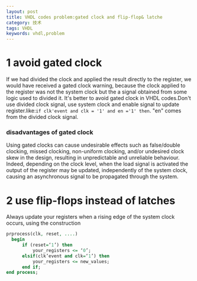 ```yaml
---
layout: post
title: VHDL codes problem:gated clock and flip-flop& latche
category: 技术
tags: VHDL
keywords: vhdl,problem
---
```


# 1 avoid gated clock 
If we had divided the clock and applied the result directly to the register, we would have received a gated clock warning, because the clock applied to the register was not the system clock but the a signal obtained from some logic used to divided it. 
It's better to avoid gated clock in VHDL codes.Don't use divided clock signal, use system clock and enable signal to update register.like:```if clk'event and clk = '1' and en ='1' then```. "en" comes from the divided clock signal.

### disadvantages of gated clock
Using gated clocks can cause undesirable effects such as false/double clocking, missed clocking, non-uniform clocking, and/or undesired clock skew in the design, resulting in unpredictable and unreliable behaviour. Indeed, depending on the clock level, when the load signal is activated the output of the register may be updated, independently of the system clock, causing an asynchronous signal to be propagated through the system.

# 2 use flip-flops instead of latches
Always update your registers when a rising edge of the system clock occurs, using the construction 

```VHDL
prprocess(clk, reset, ....)
  begin
      if (reset=‘1’) then
          your_registers <= ‘0’;
      elsif(clk’event and clk=‘1’) then
          your_registers <= new_values;
      end if;
end process;
```







